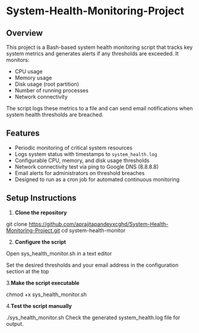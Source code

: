 # System-Health-Monitoring-Project

## Overview
This project is a Bash-based system health monitoring script that tracks key system metrics and generates alerts if any thresholds are exceeded. It monitors:

- CPU usage
- Memory usage
- Disk usage (root partition)
- Number of running processes
- Network connectivity

The script logs these metrics to a file and can send email notifications when system health thresholds are breached.

## Features
- Periodic monitoring of critical system resources
- Logs system status with timestamps to `system_health.log`
- Configurable CPU, memory, and disk usage thresholds
- Network connectivity test via ping to Google DNS (8.8.8.8)
- Email alerts for administrators on threshold breaches
- Designed to run as a cron job for automated continuous monitoring

## Setup Instructions

1. **Clone the repository**

git clone https://github.com/aprajitapandeyxcghd/System-Health-Monitoring-Project.git
cd system-health-monitor

2. **Configure the script**

Open sys_health_monitor.sh in a text editor

Set the desired thresholds and your email address in the configuration section at the top

3.**Make the script executable**

chmod +x sys_health_monitor.sh

4.**Test the script manually**

./sys_health_monitor.sh
Check the generated system_health.log file for output.
